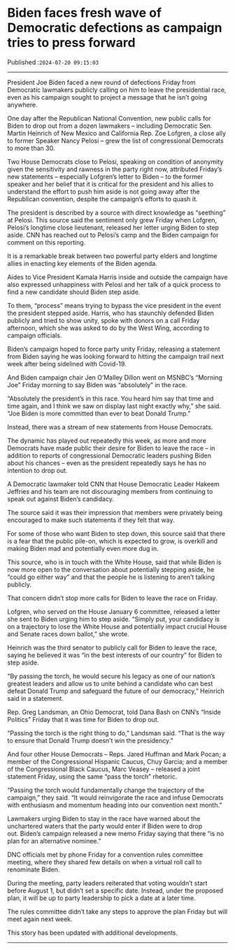 # Biden faces fresh wave of Democratic defections as campaign tries to press forward

Published :`2024-07-20 09:15:03`

---

President Joe Biden faced a new round of defections Friday from Democratic lawmakers publicly calling on him to leave the presidential race, even as his campaign sought to project a message that he isn’t going anywhere.

One day after the Republican National Convention, new public calls for Biden to drop out from a dozen lawmakers – including Democratic Sen. Martin Heinrich of New Mexico and California Rep. Zoe Lofgren, a close ally to former Speaker Nancy Pelosi – grew the list of congressional Democrats to more than 30.

Two House Democrats close to Pelosi, speaking on condition of anonymity given the sensitivity and rawness in the party right now, attributed Friday’s new statements – especially Lofgren’s letter to Biden – to the former speaker and her belief that it is critical for the president and his allies to understand the effort to push him aside is not going away after the Republican convention, despite the campaign’s efforts to quash it.

The president is described by a source with direct knowledge as “seething” at Pelosi. This source said the sentiment only grew Friday when Lofgren, Pelosi’s longtime close lieutenant, released her letter urging Biden to step aside. CNN has reached out to Pelosi’s camp and the Biden campaign for comment on this reporting.

It is a remarkable break between two powerful party elders and longtime allies in enacting key elements of the Biden agenda.

Aides to Vice President Kamala Harris inside and outside the campaign have also expressed unhappiness with Pelosi and her talk of a quick process to find a new candidate should Biden step aside.

To them, “process” means trying to bypass the vice president in the event the president stepped aside. Harris, who has staunchly defended Biden publicly and tried to show unity, spoke with donors on a call Friday afternoon, which she was asked to do by the West Wing, according to campaign officials.

Biden’s campaign hoped to force party unity Friday, releasing a statement from Biden saying he was looking forward to hitting the campaign trail next week after being sidelined with Covid-19.

And Biden campaign chair Jen O’Malley Dillon went on MSNBC’s “Morning Joe” Friday morning to say Biden was “absolutely” in the race.

“Absolutely the president’s in this race. You heard him say that time and time again, and I think we saw on display last night exactly why,” she said. “Joe Biden is more committed than ever to beat Donald Trump.”

Instead, there was a stream of new statements from House Democrats.

The dynamic has played out repeatedly this week, as more and more Democrats have made public their desire for Biden to leave the race – in addition to reports of congressional Democratic leaders pushing Biden about his chances – even as the president repeatedly says he has no intention to drop out.

A Democratic lawmaker told CNN that House Democratic Leader Hakeem Jeffries and his team are not discouraging members from continuing to speak out against Biden’s candidacy.

The source said it was their impression that members were privately being encouraged to make such statements if they felt that way.

For some of those who want Biden to step down, this source said that there is a fear that the public pile-on, which is expected to grow, is overkill and making Biden mad and potentially even more dug in.

This source, who is in touch with the White House, said that while Biden is now more open to the conversation about potentially stepping aside, he “could go either way” and that the people he is listening to aren’t talking publicly.

That concern didn’t stop more calls for Biden to leave the race on Friday.

Lofgren, who served on the House January 6 committee, released a letter she sent to Biden urging him to step aside. “Simply put, your candidacy is on a trajectory to lose the White House and potentially impact crucial House and Senate races down ballot,” she wrote.

Heinrich was the third senator to publicly call for Biden to leave the race, saying he believed it was “in the best interests of our country” for Biden to step aside.

“By passing the torch, he would secure his legacy as one of our nation’s greatest leaders and allow us to unite behind a candidate who can best defeat Donald Trump and safeguard the future of our democracy,” Heinrich said in a statement.

Rep. Greg Landsman, an Ohio Democrat, told Dana Bash on CNN’s “Inside Politics” Friday that it was time for Biden to drop out.

“Passing the torch is the right thing to do,” Landsman said. “That is the way to ensure that Donald Trump doesn’t win the presidency.”

And four other House Democrats – Reps. Jared Huffman and Mark Pocan; a member of the Congressional Hispanic Caucus, Chuy Garcia; and a member of the Congressional Black Caucus, Marc Veasey – released a joint statement Friday, using the same “pass the torch” rhetoric.

“Passing the torch would fundamentally change the trajectory of the campaign,” they said. “It would reinvigorate the race and infuse Democrats with enthusiasm and momentum heading into our convention next month.”

Lawmakers urging Biden to stay in the race have warned about the unchartered waters that the party would enter if Biden were to drop out. Biden’s campaign released a new memo Friday saying that there “is no plan for an alternative nominee.”

DNC officials met by phone Friday for a convention rules committee meeting, where they shared few details on when a virtual roll call to renominate Biden.

During the meeting, party leaders reiterated that voting wouldn’t start before August 1, but didn’t set a specific date. Instead, under the proposed plan, it will be up to party leadership to pick a date at a later time.

The rules committee didn’t take any steps to approve the plan Friday but will meet again next week.

This story has been updated with additional developments.

---


